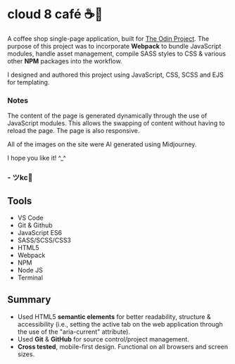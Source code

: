 # cloud 8 café ☕️💭

A coffee shop single-page application, built for <a href="https://www.theodinproject.com/lessons/node-path-javascript-restaurant-page" target="_blank">The Odin Project</a>. The purpose of this project was to incorporate **Webpack** to bundle JavaScript modules, handle asset management, compile SASS styles to CSS & various other **NPM** packages into the workflow. 

I designed and authored this project using JavaScript, CSS, SCSS and EJS for templating.

### Notes
The content of the page is generated dynamically through the use of JavaScript modules. This allows the swapping of content without having to reload the page. The page is also responsive.

All of the images on the site were AI generated using Midjourney.

I hope you like it! ^_^

### - ツkc💭

## Tools
* VS Code
* Git & Github
* JavaScript ES6
* SASS/SCSS/CSS3 
* HTML5
* Webpack
* NPM
* Node JS
* Terminal

## Summary
* Used HTML5 **semantic elements** for better readability, structure & accessibility (i.e., setting the active tab on the web application through the use of the "aria-current" attribute).
* Used **Git** & **GitHub** for source control/project management. 
* **Cross tested**, mobile-first design. Functional on all browsers and screen sizes.
